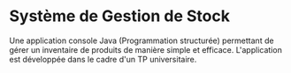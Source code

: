 # Système de Gestion de Stock

Une application console Java (Programmation structurée) permettant de gérer un inventaire de produits de manière simple et efficace. L'application est développée dans le cadre d'un TP universitaire.
